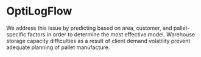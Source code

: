 # OptiLogFlow
We address this issue by predicting based on area, customer, and pallet-specific factors in order to determine the most effective model. Warehouse storage capacity difficulties as a result of client demand volatility prevent adequate planning of pallet manufacture.
